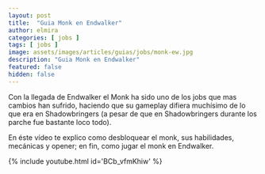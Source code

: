 ```yaml
---
layout: post
title:  "Guia Monk en Endwalker"
author: elmira
categories: [ jobs ]
tags: [ jobs ]
image: assets/images/articles/guias/jobs/monk-ew.jpg
description: "Guia Monk en Endwalker"
featured: false
hidden: false
---
```


Con la llegada de Endwalker el Monk ha sido uno de los jobs que mas cambios han sufrido, haciendo que su gameplay difiera muchísimo de lo que era en Shadowbringers (a pesar de que en Shadowbringers durante los parche fue bastante loco todo).

En éste vídeo te explico como desbloquear el monk, sus habilidades, mecánicas y opener; en fin, como jugar el monk en Endwalker.

{% include youtube.html id='BCb_vfmKhiw' %}